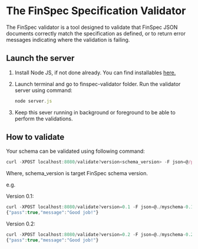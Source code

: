 # The FinSpec Specification Validator

The FinSpec validator is a tool designed to validate that FinSpec JSON documents correctly match the specification as defined, or to return error messages indicating where the validation is failing.

## Launch the server

1. Install Node JS, if not done already. You can find installables [here.](https://nodejs.org/en/download/)

2. Launch terminal and go to finspec-validator folder. Run the validator server using command:

   ```js
   node server.js
   ```
   
3. Keep this sever running in background or foreground to be able to perform the validations.

## How to validate

Your schema can be validated using following command:

```js   
curl -XPOST localhost:8080/validate?version<schema_version> -F json=@/path/to/finspec.json
```
   
Where,
	schema_version is target FinSpec schema version.

e.g.
   
   Version 0.1:
   ```js
   curl -XPOST localhost:8080/validate?version=0.1 -F json=@./myschema-0.1.json 
   {"pass":true,"message":"Good job!"}
   ```
   Version 0.2:
   ```js
   curl -XPOST localhost:8080/validate?version=0.2 -F json=@./myschema-0.2.json 
   {"pass":true,"message":"Good job!"}
   ```
